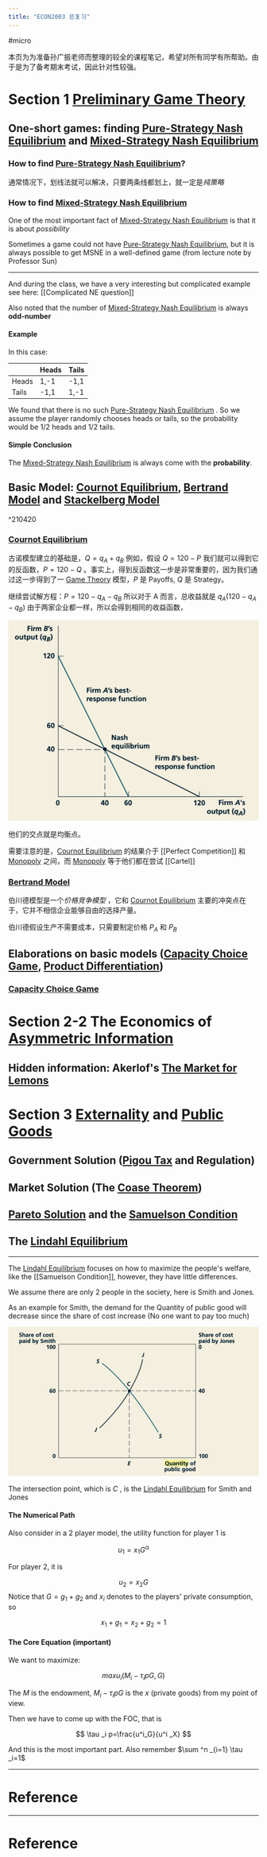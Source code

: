 ```yaml
---
title: "ECON2003 总复习"
---
```


#micro 

本页为为准备孙广振老师而整理的较全的课程笔记，希望对所有同学有所帮助。由于是为了备考期末考试，因此针对性较强。

# Section 1 [Preliminary Game Theory](Preliminary%20Game%20Theory.md)

## One-short games: finding [Pure-Strategy Nash Equilibrium](Pure-Strategy%20Nash%20Equilibrium.md) and [Mixed-Strategy Nash Equilibrium](Mixed-Strategy%20Nash%20Equilibrium.md)

### How to find [Pure-Strategy Nash Equilibrium](Pure-Strategy%20Nash%20Equilibrium.md)?

通常情况下，划线法就可以解决，只要两条线都划上，就一定是*纯策略*


### How to find [Mixed-Strategy Nash Equilibrium](Mixed-Strategy%20Nash%20Equilibrium.md)

One of the most important fact of [Mixed-Strategy Nash Equilibrium](Mixed-Strategy%20Nash%20Equilibrium.md) is that it is about *possibility* 

Sometimes a game could not have [Pure-Strategy Nash Equilibrium](Pure-Strategy%20Nash%20Equilibrium), but it is always possible to get MSNE in a well-defined game (from lecture note by Professor Sun)

---

And during the class, we have a very interesting but complicated example see here: [[Complicated NE question]]

Also noted that the number of [Mixed-Strategy Nash Equilibrium](Mixed-Strategy%20Nash%20Equilibrium.md) is always **odd-number**

#### Example

In this case:

| |Heads|Tails|
|---|---|---|
|Heads|1,-1|-1,1|
|Tails|-1,1|1,-1|

We found that there is no such [Pure-Strategy Nash Equilibrium](Pure-Strategy%20Nash%20Equilibrium.md) . So we assume the player randomly chooses heads or tails, so the probability would be 1/2 heads and 1/2 tails.

#### Simple Conclusion

The [Mixed-Strategy Nash Equilibrium](Mixed-Strategy%20Nash%20Equilibrium.md) is always come with the **probability**.


## Basic Model: [Cournot Equilibrium](Cournot%20Equilibrium), [Bertrand Model](Bertrand%20Model.md) and [Stackelberg Model](Stackelberg%20Model)

^210420

### [Cournot Equilibrium](Cournot%20Equilibrium)

古诺模型建立的基础是，$Q=q_A+q_B$ 例如，假设 $Q=120-P$  我们就可以得到它的反函数，$P=120-Q$ 。事实上，得到反函数这一步是非常重要的，因为我们通过这一步得到了一 [Game Theory](Game%20Theory.md) 模型，$P$ 是 Payoffs,  $Q$ 是 Strategy。

继续尝试解方程：$P=120-q_A -q_B$ 所以对于 A 而言，总收益就是 $q_A(120-q_A -q_B)$ 由于两家企业都一样，所以会得到相同的收益函数，

![](截屏2023-05-07%2022.55.34.png)

他们的交点就是均衡点。

需要注意的是，[Cournot Equilibrium](Cournot%20Equilibrium) 的结果介于 [[Perfect Competition]] 和 [Monopoly](Monopoly.md) 之间，而 [Monopoly](Monopoly.md) 等于他们都在尝试 [[Cartel]] 

### [Bertrand Model](Bertrand%20Model.md)

伯川德模型是一个*价格竞争模型* ，它和 [Cournot Equilibrium](Cournot%20Equilibrium) 主要的冲突点在于，它并不相信企业能够自由的选择产量。

伯川德假设生产不需要成本，只需要制定价格 $P_A$ 和 $P_B$ 


## Elaborations on basic models ([Capacity Choice Game](Capacity%20Choice%20Game.md), [Product Differentiation](Product%20Differentiation.md))

### [Capacity Choice Game](Capacity%20Choice%20Game.md)



# Section 2-2 The Economics of [Asymmetric Information](Asymmetric%20Information.md)

## Hidden information: Akerlof's [The Market for Lemons](The%20Market%20for%20Lemons.md)

# Section 3 [Externality](Externality.md) and [Public Goods](Public%20Goods.md)

## Government Solution ([Pigou Tax](Pigou%20Tax.md) and Regulation)

## Market Solution (The [Coase Theorem](Coase%20Theorem.md))

## [Pareto Solution](Pareto%20Solution.md) and the [Samuelson Condition](Samuelson%20Condition.md)

## The [Lindahl Equilibrium](Lindahl%20Equilibrium.md)

---


The [Lindahl Equilibrium](Lindahl%20Equilibrium.md) focuses on how to maximize the people's welfare, like the [[Samuelson Condition]], however, they have little differences.

We assume there are only 2 people in the society, here is Smith and Jones.

As an example for Smith, the demand for the Quantity of public good will decrease since the share of cost increase (No one want to pay too much)

![](截屏2023-05-05%2016.42.57.png)

The intersection point, which is $C$ , is the [Lindahl Equilibrium](Lindahl%20Equilibrium.md) for Smith and Jones

#### The Numerical Path

Also consider in a 2 player model, the utility function for player 1 is

$$
u_1=x_1 G^\alpha
$$

For player 2, it is 

$$
u_2=x_2 G
$$
Notice that $G=g_1+g_2$ and $x_i$ denotes to the players' private consumption, so

$$
x_1+g_1=x_2+g_2=1
$$


#### The Core Equation (important)

We want to maximize:

$$
maxu_i(M_i-\tau _i pG,G)
$$

The $M$ is the endowment, $M_i-\tau _i pG$ is the $x$ (private goods) from my point of view.

Then we have to come up with the FOC, that is 

$$
\tau _i p=\frac{u^i_G}{u^i _X}
$$

And this is the most important part.  Also remember $\sum ^n _{i=1} \tau _i=1$





---



# Reference 





---



# Reference 

